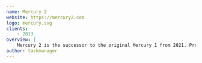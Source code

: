 ```yaml
---
name: Mercury 2
website: https://mercury2.com
logo: mercury.svg
clients:
    - 2013
overview: |
    Mercury 2 is the successor to the original Mercury 1 from 2021. Provides an enhanced experience in comparison to its predecessor whilst using the classic 2013 client. Currently in private beta.
author: taskmanager
---
```

